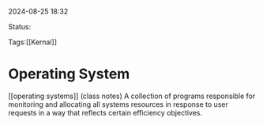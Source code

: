 
2024-08-25 18:32

Status:

Tags:[[Kernal]]

# Operating System

[[operating systems]] (class notes)
A collection of programs responsible for monitoring and allocating all systems resources in response to user requests in a way that reflects certain efficiency objectives.